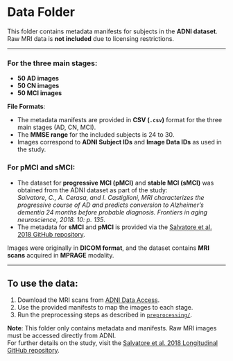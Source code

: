 # Data Folder

This folder contains metadata manifests for subjects in the **ADNI dataset**.  
Raw MRI data is **not included** due to licensing restrictions.

----

### For the three main stages:
- **50 AD images**  
- **50 CN images**  
- **50 MCI images**  

**File Formats**:  
- The metadata manifests are provided in **CSV (`.csv`)** format for the three main stages (AD, CN, MCI).
- The **MMSE range** for the included subjects is 24 to 30.  
- Images correspond to **ADNI Subject IDs** and **Image Data IDs** as used in the study.


### For **pMCI** and **sMCI**:

- The dataset for **progressive MCI (pMCI)** and **stable MCI (sMCI)** was obtained from the ADNI dataset as part of the study:  
*Salvatore, C., A. Cerasa, and I. Castiglioni, MRI characterizes the progressive course of AD and predicts conversion to Alzheimer’s dementia 24 months before probable diagnosis. Frontiers in aging neuroscience, 2018. 10: p. 135*.
- The metadata for **sMCI** and **pMCI** is provided via the [Salvatore et al. 2018 GitHub repository](https://github.com/christiansalvatore/Salvatore-200Longitudinal).

Images were originally in **DICOM format**, and the dataset contains **MRI scans** acquired in **MPRAGE** modality.

----

## To use the data:
1. Download the MRI scans from [ADNI Data Access](http://adni.loni.usc.edu/data-samples/access-data/).
2. Use the provided manifests to map the images to each stage.
3. Run the preprocessing steps as described in [`preprocessing/`](/preprocessing/).

**Note**: This folder only contains metadata and manifests. Raw MRI images must be accessed directly from ADNI.  
For further details on the study, visit the [Salvatore et al. 2018 Longitudinal GitHub repository](https://github.com/christiansalvatore/Salvatore-200Longitudinal).

